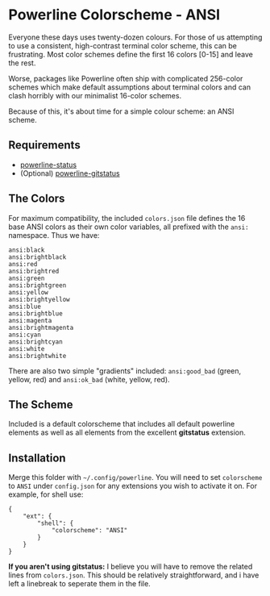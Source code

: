 # Powerline Colorscheme - ANSI

Everyone these days uses twenty-dozen colours. For those of us attempting to use a consistent, high-contrast terminal color scheme, this can be frustrating. Most color schemes define the first 16 colors [0-15] and leave the rest.

Worse, packages like Powerline often ship with complicated 256-color schemes which make default assumptions about terminal colors and can clash horribly with our minimalist 16-color schemes.

Because of this, it's about time for a simple colour scheme: an ANSI scheme.

## Requirements
- [powerline-status](https://github.com/powerline/powerline)
- (Optional) [powerline-gitstatus](https://github.com/jaspernbrouwer/powerline-gitstatus)

## The Colors

For maximum compatibility, the included `colors.json` file defines the 16 base ANSI colors as their own color variables, all prefixed with the `ansi:` namespace. Thus we have:

```
ansi:black
ansi:brightblack
ansi:red
ansi:brightred
ansi:green
ansi:brightgreen
ansi:yellow
ansi:brightyellow
ansi:blue
ansi:brightblue
ansi:magenta
ansi:brightmagenta
ansi:cyan
ansi:brightcyan
ansi:white
ansi:brightwhite
```

There are also two simple "gradients" included: `ansi:good_bad` (green, yellow, red) and `ansi:ok_bad` (white, yellow, red).

## The Scheme

Included is a default colorscheme that includes all default powerline elements as well as all elements from the excellent **gitstatus** extension.

## Installation

Merge this folder with `~/.config/powerline`. You will need to set `colorscheme` to `ANSI` under `config.json` for any extensions you wish to activate it on. For example, for shell use:

```
{
	"ext": {
		"shell": {
			"colorscheme": "ANSI"
		}
	}
}
```

**If you aren't using gitstatus:** I believe you will have to remove the related lines from `colors.json`. This should be relatively straightforward, and i have left a linebreak to seperate them in the file.